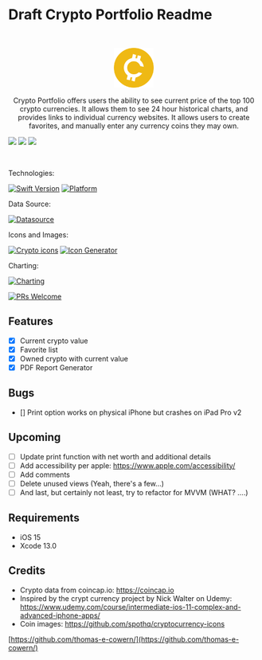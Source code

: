 # Draft Crypto Portfolio Readme
<br />
<p align="center">
  <a href="https://github.com/thomas-e-cowern/">
    <img src="CryptoPortfolio/Assets.xcassets/coin_images/generic.imageset/generic.png" alt="Logo" width="80" height="80">
  </a>
  <p align="center">
    Crypto Portfolio offers users the ability to see current price of the top 100 crypto currencies.  It allows them to see 24 hour historical charts, and provides links to individual currency websites.  It allows users to create favorites, and manually enter any currency coins they may own.
  </p>
</p>
<p align="row">
<img src= "CryptoPortfolio/Unlock-detail-link.gif" width="200" >
<img src= "CryptoPortfolio/Favorites.gif" width="200" >
<img src= "CryptoPortfolio/Owned.gif" width="200" >
</p>
<br />

Technologies:

[![Swift Version][swift-image]][swift-url]
[![Platform](https://img.shields.io/badge/iOS-15-green)](https://www.apple.com/ios/ios-15/)

Data Source: 

[![Datasource][coincap-image]][coincap-url]

Icons and Images:

[![Crypto icons][crypto-icon-image]][crypto-icon-url]
[![Icon Generator][icon-gen-image]][icon-gen-url]

<!--[![License][license-image]][license-url]  -->
Charting:

[![Charting][charting-image]][charting-url]



[![PRs Welcome](https://img.shields.io/badge/PRs-welcome-brightgreen.svg?style=flat-square)](http://makeapullrequest.com)

## Features

- [x] Current crypto value
- [x] Favorite list
- [x] Owned crypto with current value
- [x] PDF Report Generator

## Bugs

- [] Print option works on physical iPhone but crashes on iPad Pro v2

## Upcoming

- [ ] Update print function with net worth and additional details
- [ ] Add accessibility per apple: https://www.apple.com/accessibility/ 
- [ ] Add comments 
- [ ] Delete unused views (Yeah, there's a few...)
- [ ] And last, but certainly not least, try to refactor for MVVM (WHAT? ....)

## Requirements

- iOS 15
- Xcode 13.0

## Credits

- Crypto data from coincap.io: https://coincap.io
- Inspired by the crypt currency project by Nick Walter on Udemy: https://www.udemy.com/course/intermediate-ios-11-complex-and-advanced-iphone-apps/
- Coin images: https://github.com/spothq/cryptocurrency-icons

[https://github.com/thomas-e-cowern/](https://github.com/thomas-e-cowern/)

[swift-image]:https://img.shields.io/badge/swift-5.0-orange.svg
[swift-url]: https://swift.org/
[license-image]: https://img.shields.io/badge/License-MIT-blue.svg
[license-url]: LICENSE
[coincap-image]: https://img.shields.io/badge/crypto%20data-coincap.io-lightgrey
[coincap-url]: https://coincap.io
[crypto-icon-url]: https://github.com/spothq/cryptocurrency-icons
[crypto-icon-image]: https://img.shields.io/badge/crypto%20icons-spothq-lightgrey
[icon-gen-image]: https://img.shields.io/badge/Icon%20generator-appicon.co-lightgrey
[icon-gen-url]: https://appicon.co
[charting-image]: https://img.shields.io/badge/charts-logrocket.com-lightgrey
[charting-url]: https://blog.logrocket.com/building-custom-charts-swiftui/


